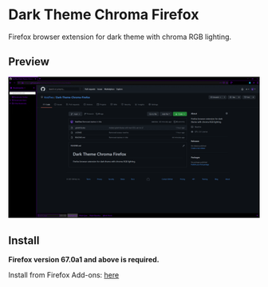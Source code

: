 # Dark Theme Chroma Firefox
Firefox browser extension for dark theme with chroma RGB lighting.

## Preview
![alt text](https://raw.githubusercontent.com/VoidTwo/Dark-Theme-Chroma-Firefox/main/preview/FirefoxChromaPreview.gif "Dark Theme Chroma Preview")

## Install
**Firefox version 67.0a1 and above is required.**

Install from Firefox Add-ons: [here]()